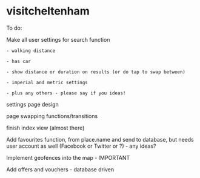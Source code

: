 visitcheltenham
===============

To do:

Make all user settings for search function

	- walking distance

	- has car

	- show distance or duration on results (or do tap to swap between)

	- imperial and metric settings

	- plus any others - please say if you ideas!
	
settings page design

page swapping functions/transitions

finish index view (almost there)

Add favourites function, from place.name and send to database, but needs user account as well (Facebook or Twitter or ?) - any ideas?

Implement geofences into the map - IMPORTANT

Add offers and vouchers - database driven
